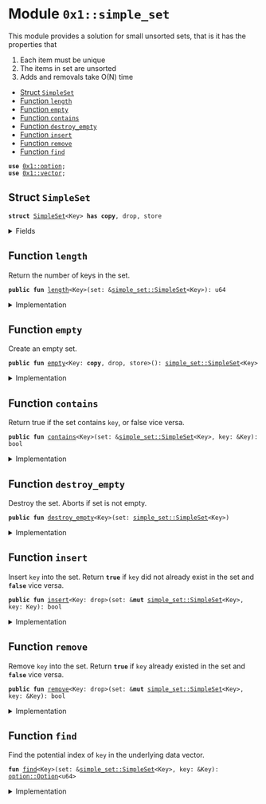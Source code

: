 
<a name="0x1_simple_set"></a>

# Module `0x1::simple_set`

This module provides a solution for small unsorted sets, that is it has the properties that
1) Each item must be unique
2) The items in set are unsorted
3) Adds and removals take O(N) time


-  [Struct `SimpleSet`](#0x1_simple_set_SimpleSet)
-  [Function `length`](#0x1_simple_set_length)
-  [Function `empty`](#0x1_simple_set_empty)
-  [Function `contains`](#0x1_simple_set_contains)
-  [Function `destroy_empty`](#0x1_simple_set_destroy_empty)
-  [Function `insert`](#0x1_simple_set_insert)
-  [Function `remove`](#0x1_simple_set_remove)
-  [Function `find`](#0x1_simple_set_find)


<pre><code><b>use</b> <a href="../../move-stdlib/doc/option.md#0x1_option">0x1::option</a>;
<b>use</b> <a href="../../move-stdlib/doc/vector.md#0x1_vector">0x1::vector</a>;
</code></pre>



<a name="0x1_simple_set_SimpleSet"></a>

## Struct `SimpleSet`



<pre><code><b>struct</b> <a href="simple_set.md#0x1_simple_set_SimpleSet">SimpleSet</a>&lt;Key&gt; <b>has</b> <b>copy</b>, drop, store
</code></pre>



<details>
<summary>Fields</summary>


<dl>
<dt>
<code>data: <a href="../../move-stdlib/doc/vector.md#0x1_vector">vector</a>&lt;Key&gt;</code>
</dt>
<dd>

</dd>
</dl>


</details>

<a name="0x1_simple_set_length"></a>

## Function `length`

Return the number of keys in the set.


<pre><code><b>public</b> <b>fun</b> <a href="simple_set.md#0x1_simple_set_length">length</a>&lt;Key&gt;(set: &<a href="simple_set.md#0x1_simple_set_SimpleSet">simple_set::SimpleSet</a>&lt;Key&gt;): u64
</code></pre>



<details>
<summary>Implementation</summary>


<pre><code><b>public</b> <b>fun</b> <a href="simple_set.md#0x1_simple_set_length">length</a>&lt;Key&gt;(set: &<a href="simple_set.md#0x1_simple_set_SimpleSet">SimpleSet</a>&lt;Key&gt;): u64 {
    <a href="../../move-stdlib/doc/vector.md#0x1_vector_length">vector::length</a>(&set.data)
}
</code></pre>



</details>

<a name="0x1_simple_set_empty"></a>

## Function `empty`

Create an empty set.


<pre><code><b>public</b> <b>fun</b> <a href="simple_set.md#0x1_simple_set_empty">empty</a>&lt;Key: <b>copy</b>, drop, store&gt;(): <a href="simple_set.md#0x1_simple_set_SimpleSet">simple_set::SimpleSet</a>&lt;Key&gt;
</code></pre>



<details>
<summary>Implementation</summary>


<pre><code><b>public</b> <b>fun</b> <a href="simple_set.md#0x1_simple_set_empty">empty</a>&lt;Key: store + <b>copy</b> + drop&gt;(): <a href="simple_set.md#0x1_simple_set_SimpleSet">SimpleSet</a>&lt;Key&gt; {
    <a href="simple_set.md#0x1_simple_set_SimpleSet">SimpleSet</a> {
        data: <a href="../../move-stdlib/doc/vector.md#0x1_vector_empty">vector::empty</a>&lt;Key&gt;(),
    }
}
</code></pre>



</details>

<a name="0x1_simple_set_contains"></a>

## Function `contains`

Return true if the set contains <code>key</code>, or false vice versa.


<pre><code><b>public</b> <b>fun</b> <a href="simple_set.md#0x1_simple_set_contains">contains</a>&lt;Key&gt;(set: &<a href="simple_set.md#0x1_simple_set_SimpleSet">simple_set::SimpleSet</a>&lt;Key&gt;, key: &Key): bool
</code></pre>



<details>
<summary>Implementation</summary>


<pre><code><b>public</b> <b>fun</b> <a href="simple_set.md#0x1_simple_set_contains">contains</a>&lt;Key&gt;(
    set: &<a href="simple_set.md#0x1_simple_set_SimpleSet">SimpleSet</a>&lt;Key&gt;,
    key: &Key,
): bool {
    <b>let</b> maybe_idx = <a href="simple_set.md#0x1_simple_set_find">find</a>(set, key);
    <a href="../../move-stdlib/doc/option.md#0x1_option_is_some">option::is_some</a>(&maybe_idx)
}
</code></pre>



</details>

<a name="0x1_simple_set_destroy_empty"></a>

## Function `destroy_empty`

Destroy the set. Aborts if set is not empty.


<pre><code><b>public</b> <b>fun</b> <a href="simple_set.md#0x1_simple_set_destroy_empty">destroy_empty</a>&lt;Key&gt;(set: <a href="simple_set.md#0x1_simple_set_SimpleSet">simple_set::SimpleSet</a>&lt;Key&gt;)
</code></pre>



<details>
<summary>Implementation</summary>


<pre><code><b>public</b> <b>fun</b> <a href="simple_set.md#0x1_simple_set_destroy_empty">destroy_empty</a>&lt;Key&gt;(set: <a href="simple_set.md#0x1_simple_set_SimpleSet">SimpleSet</a>&lt;Key&gt;) {
    <b>let</b> <a href="simple_set.md#0x1_simple_set_SimpleSet">SimpleSet</a> { data } = set;
    <a href="../../move-stdlib/doc/vector.md#0x1_vector_destroy_empty">vector::destroy_empty</a>(data);
}
</code></pre>



</details>

<a name="0x1_simple_set_insert"></a>

## Function `insert`

Insert <code>key</code> into the set.
Return <code><b>true</b></code> if <code>key</code> did not already exist in the set and <code><b>false</b></code> vice versa.


<pre><code><b>public</b> <b>fun</b> <a href="simple_set.md#0x1_simple_set_insert">insert</a>&lt;Key: drop&gt;(set: &<b>mut</b> <a href="simple_set.md#0x1_simple_set_SimpleSet">simple_set::SimpleSet</a>&lt;Key&gt;, key: Key): bool
</code></pre>



<details>
<summary>Implementation</summary>


<pre><code><b>public</b> <b>fun</b> <a href="simple_set.md#0x1_simple_set_insert">insert</a>&lt;Key: drop&gt;(
    set: &<b>mut</b> <a href="simple_set.md#0x1_simple_set_SimpleSet">SimpleSet</a>&lt;Key&gt;,
    key: Key,
): bool {
    <b>let</b> maybe_idx = <a href="simple_set.md#0x1_simple_set_find">find</a>(set, &key);
    <b>if</b> (<a href="../../move-stdlib/doc/option.md#0x1_option_is_some">option::is_some</a>(&maybe_idx)) {
        <b>false</b>
    } <b>else</b> {
        <a href="../../move-stdlib/doc/vector.md#0x1_vector_push_back">vector::push_back</a>(&<b>mut</b> set.data, key);
        <b>true</b>
    }
}
</code></pre>



</details>

<a name="0x1_simple_set_remove"></a>

## Function `remove`

Remove <code>key</code> into the set.
Return <code><b>true</b></code> if <code>key</code> already existed in the set and <code><b>false</b></code> vice versa.


<pre><code><b>public</b> <b>fun</b> <a href="simple_set.md#0x1_simple_set_remove">remove</a>&lt;Key: drop&gt;(set: &<b>mut</b> <a href="simple_set.md#0x1_simple_set_SimpleSet">simple_set::SimpleSet</a>&lt;Key&gt;, key: &Key): bool
</code></pre>



<details>
<summary>Implementation</summary>


<pre><code><b>public</b> <b>fun</b> <a href="simple_set.md#0x1_simple_set_remove">remove</a>&lt;Key: drop&gt;(
    set: &<b>mut</b> <a href="simple_set.md#0x1_simple_set_SimpleSet">SimpleSet</a>&lt;Key&gt;,
    key: &Key,
): bool {
    <b>let</b> maybe_idx = <a href="simple_set.md#0x1_simple_set_find">find</a>(set, key);
    <b>if</b> (<a href="../../move-stdlib/doc/option.md#0x1_option_is_some">option::is_some</a>(&maybe_idx)) {
        <a href="../../move-stdlib/doc/vector.md#0x1_vector_swap_remove">vector::swap_remove</a>(&<b>mut</b> set.data, *<a href="../../move-stdlib/doc/option.md#0x1_option_borrow">option::borrow</a>(&maybe_idx));
        <b>true</b>
    } <b>else</b> {
        <b>false</b>
    }
}
</code></pre>



</details>

<a name="0x1_simple_set_find"></a>

## Function `find`

Find the potential index of <code>key</code> in the underlying data vector.


<pre><code><b>fun</b> <a href="simple_set.md#0x1_simple_set_find">find</a>&lt;Key&gt;(set: &<a href="simple_set.md#0x1_simple_set_SimpleSet">simple_set::SimpleSet</a>&lt;Key&gt;, key: &Key): <a href="../../move-stdlib/doc/option.md#0x1_option_Option">option::Option</a>&lt;u64&gt;
</code></pre>



<details>
<summary>Implementation</summary>


<pre><code><b>fun</b> <a href="simple_set.md#0x1_simple_set_find">find</a>&lt;Key&gt;(
    set: &<a href="simple_set.md#0x1_simple_set_SimpleSet">SimpleSet</a>&lt;Key&gt;,
    key: &Key,
): <a href="../../move-stdlib/doc/option.md#0x1_option_Option">option::Option</a>&lt;u64&gt;{
    <b>let</b> leng = <a href="../../move-stdlib/doc/vector.md#0x1_vector_length">vector::length</a>(&set.data);
    <b>let</b> i = 0;
    <b>while</b> (i &lt; leng) {
        <b>let</b> cur = <a href="../../move-stdlib/doc/vector.md#0x1_vector_borrow">vector::borrow</a>(&set.data, i);
        <b>if</b> (cur == key){
            <b>return</b> <a href="../../move-stdlib/doc/option.md#0x1_option_some">option::some</a>(i)
        };
        i = i + 1;
    };
    <a href="../../move-stdlib/doc/option.md#0x1_option_none">option::none</a>&lt;u64&gt;()
}
</code></pre>



</details>


[move-book]: https://move-language.github.io/move/introduction.html
